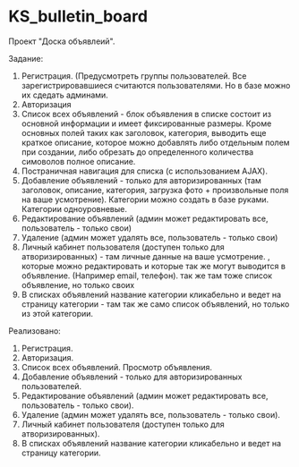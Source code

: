 # KS_bulletin_board

Проект "Доска объявлеий".

Задание:
1. Регистрация. (Предусмотреть группы пользователей. Все зарегистрировавшиеся считаются пользователями. Но в базе можно их сдедать админами.
2. Авторизация
3. Список всех объявлений - блок объявления в списке состоит из основной информации и имеет фиксированные размеры. Кроме основных полей таких как заголовок, категория, выводить еще краткое описание, которое можно добавлять либо отдельным полем при создании, либо обрезать до определенного количества симоволов полное описание.
4. Постраничная навигация для списка (с использованием AJAX).
5. Добавление объявлений - только для авторизированных (там заголовок, описание, категория, загрузка фото + произвольные поля на ваше усмотрение). Категории можно создать в базе руками. Категории одноуровневые.
6. Редактирование объявлений (админ может редактировать все, пользователь - только свои)
7. Удаление (админ может удалять все, пользователь - только свои)
8. Личный кабинет пользователя (доступен только для атворизированных) - там личные данные на ваше усмотрение. , которые можно редактировать и которые так же могут выводится в объявление. (Например email, телефон).  так же там тоже список объявление, но только своих
9. В списках объявлений название категории кликабельно и ведет на страницу категории - там так же само список объявлений, но только из этой категории.

Реализовано:
1. Регистрация. 
2. Авторизация.
3. Список всех объявлений. Просмотр объявления.
4. Добавление объявлений - только для авторизированных пользователей.
5. Редактирование объявлений (админ может редактировать все, пользователь - только свои).
6. Удаление (админ может удалять все, пользователь - только свои).
7. Личный кабинет пользователя (доступен только для атворизированных).
8. В списках объявлений название категории кликабельно и ведет на страницу категории.

